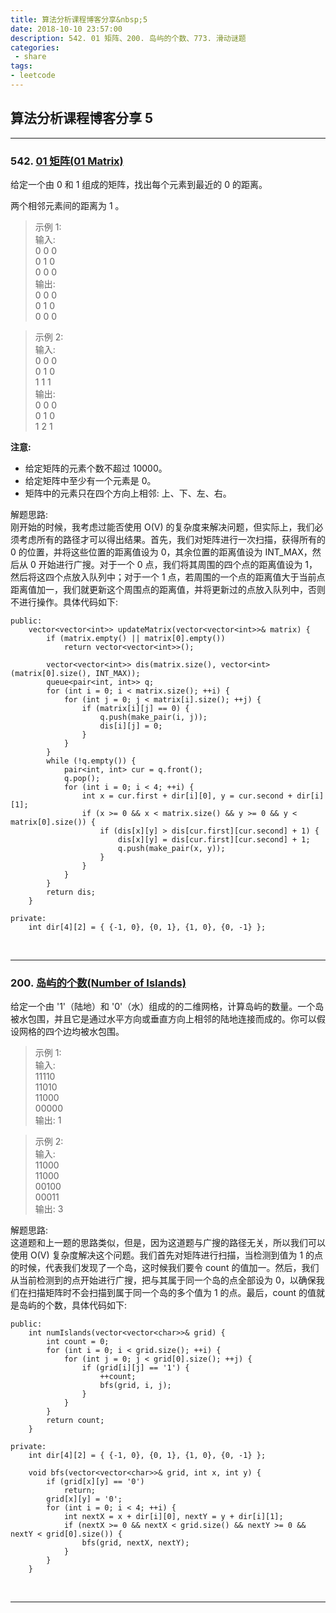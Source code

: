 ```yaml
---
title: 算法分析课程博客分享&nbsp;5
date: 2018-10-10 23:57:00
description: 542. 01 矩阵、200. 岛屿的个数、773. 滑动谜题
categories:
 - share
tags: 
- leetcode
---
```


## 算法分析课程博客分享&nbsp;5

----------

### 542. [01 矩阵(01 Matrix)](https://leetcode-cn.com/problems/01-matrix/description/)

给定一个由 0 和 1 组成的矩阵，找出每个元素到最近的 0 的距离。 <br />

两个相邻元素间的距离为 1 。 <br />

> 示例 1: <br />
> 输入: <br />
> 0 0 0 <br />
> 0 1 0 <br />
> 0 0 0 <br />
> 输出: <br />
> 0 0 0 <br />
> 0 1 0 <br />
> 0 0 0 <br />

> 示例 2: <br />
> 输入: <br />
> 0 0 0 <br />
> 0 1 0 <br />
> 1 1 1 <br />
> 输出: <br />
> 0 0 0 <br />
> 0 1 0 <br />
> 1 2 1 <br />

**注意:** <br />
- 给定矩阵的元素个数不超过 10000。
- 给定矩阵中至少有一个元素是 0。
- 矩阵中的元素只在四个方向上相邻: 上、下、左、右。


解题思路: <br />
刚开始的时候，我考虑过能否使用 O(V) 的复杂度来解决问题，但实际上，我们必须考虑所有的路径才可以得出结果。首先，我们对矩阵进行一次扫描，获得所有的 0 的位置，并将这些位置的距离值设为 0，其余位置的距离值设为 INT_MAX，然后从 0 开始进行广搜。对于一个 0 点，我们将其周围的四个点的距离值设为 1，然后将这四个点放入队列中；对于一个 1 点，若周围的一个点的距离值大于当前点距离值加一，我们就更新这个周围点的距离值，并将更新过的点放入队列中，否则不进行操作。具体代码如下: <br />

```
public:
    vector<vector<int>> updateMatrix(vector<vector<int>>& matrix) {
        if (matrix.empty() || matrix[0].empty())
            return vector<vector<int>>();
        
        vector<vector<int>> dis(matrix.size(), vector<int>(matrix[0].size(), INT_MAX));
        queue<pair<int, int>> q;
        for (int i = 0; i < matrix.size(); ++i) {
            for (int j = 0; j < matrix[i].size(); ++j) {
                if (matrix[i][j] == 0) {
                    q.push(make_pair(i, j));
                    dis[i][j] = 0;
                }
            }
        }
        while (!q.empty()) {
            pair<int, int> cur = q.front();
            q.pop();
            for (int i = 0; i < 4; ++i) {
                int x = cur.first + dir[i][0], y = cur.second + dir[i][1];
                if (x >= 0 && x < matrix.size() && y >= 0 && y < matrix[0].size()) {
                    if (dis[x][y] > dis[cur.first][cur.second] + 1) {
                        dis[x][y] = dis[cur.first][cur.second] + 1;
                        q.push(make_pair(x, y));
                    }
                }
            }
        }
        return dis;
    }
    
private:
    int dir[4][2] = { {-1, 0}, {0, 1}, {1, 0}, {0, -1} };
```
<br />


----------

### 200. [岛屿的个数(Number of Islands)](https://leetcode-cn.com/problems/number-of-islands/description/)

给定一个由 '1'（陆地）和 '0'（水）组成的的二维网格，计算岛屿的数量。一个岛被水包围，并且它是通过水平方向或垂直方向上相邻的陆地连接而成的。你可以假设网格的四个边均被水包围。 <br />

> 示例 1: <br />
> 输入: <br />
> 11110 <br />
> 11010 <br />
> 11000 <br />
> 00000 <br />
> 输出: 1 <br />

> 示例 2: <br />
> 输入: <br />
> 11000 <br />
> 11000 <br />
> 00100 <br />
> 00011 <br />
> 输出: 3 <br />


解题思路: <br />
这道题和上一题的思路类似，但是，因为这道题与广搜的路径无关，所以我们可以使用 O(V) 复杂度解决这个问题。我们首先对矩阵进行扫描，当检测到值为 1 的点的时候，代表我们发现了一个岛，这时候我们要令 count 的值加一。然后，我们从当前检测到的点开始进行广搜，把与其属于同一个岛的点全部设为 0，以确保我们在扫描矩阵时不会扫描到属于同一个岛的多个值为 1 的点。最后，count 的值就是岛屿的个数，具体代码如下: <br />

```
public:
    int numIslands(vector<vector<char>>& grid) {
        int count = 0;
        for (int i = 0; i < grid.size(); ++i) {
            for (int j = 0; j < grid[0].size(); ++j) {
                if (grid[i][j] == '1') {
                    ++count;
                    bfs(grid, i, j);
                }
            }
        }
        return count;
    }
    
private:
    int dir[4][2] = { {-1, 0}, {0, 1}, {1, 0}, {0, -1} };
    
    void bfs(vector<vector<char>>& grid, int x, int y) {
        if (grid[x][y] == '0')
            return;
        grid[x][y] = '0';
        for (int i = 0; i < 4; ++i) {
            int nextX = x + dir[i][0], nextY = y + dir[i][1];
            if (nextX >= 0 && nextX < grid.size() && nextY >= 0 && nextY < grid[0].size()) {
                bfs(grid, nextX, nextY);
            }
        }
    }
```
<br />


----------